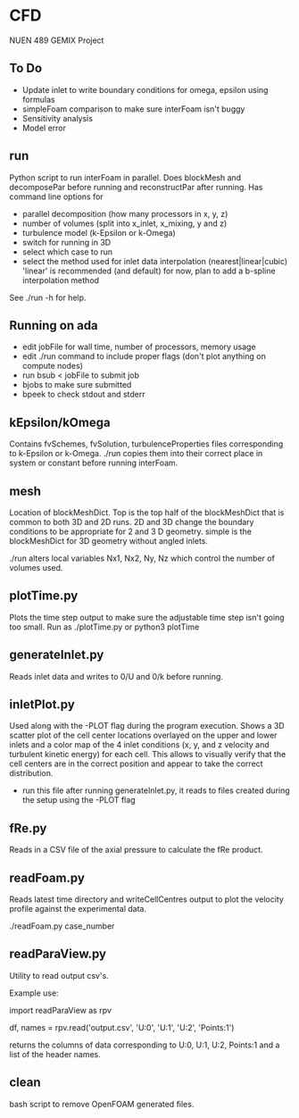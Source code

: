 # CFD
NUEN 489 GEMIX Project
## To Do 
* Update inlet to write boundary conditions for omega, epsilon using formulas 
* simpleFoam comparison to make sure interFoam isn't buggy 
* Sensitivity analysis
* Model error 

## run 
Python script to run interFoam in parallel. 
Does blockMesh and decomposePar before running and reconstructPar after running. 
Has command line options for 
* parallel decomposition (how many processors in x, y, z)
* number of volumes (split into x_inlet, x_mixing, y and z) 
* turbulence model (k-Epsilon or k-Omega) 
* switch for running in 3D 
* select which case to run 
* select the method used for inlet data interpolation (nearest|linear|cubic)
    'linear' is recommended (and default) for now, plan to add a b-spline interpolation method

See ./run -h for help. 

## Running on ada
* edit jobFile for wall time, number of processors, memory usage 
* edit ./run command to include proper flags (don't plot anything on compute nodes) 
* run bsub < jobFile to submit job 
* bjobs to make sure submitted 
* bpeek to check stdout and stderr 

## kEpsilon/kOmega
Contains fvSchemes, fvSolution, turbulenceProperties files corresponding to k-Epsilon or k-Omega. 
./run copies them into their correct place in system or constant before running interFoam. 

## mesh
Location of blockMeshDict. Top is the top half of the blockMeshDict that is common to both 3D and 2D runs. 2D and 3D change the boundary conditions to be appropriate for 2 and 3 D geometry. simple is the blockMeshDict for 3D geometry without angled inlets. 

./run alters local variables Nx1, Nx2, Ny, Nz which control the number of volumes used. 

## plotTime.py
Plots the time step output to make sure the adjustable time step isn't going too small. 
Run as ./plotTime.py or python3 plotTime

## generateInlet.py 
Reads inlet data and writes to 0/U and 0/k before running. 

## inletPlot.py
Used along with the -PLOT flag during the program execution. Shows a 3D scatter plot of the cell center locations overlayed on the upper and lower inlets and a color map of the 4 inlet conditions (x, y, and z velocity and turbulent kinetic energy) for each cell. This allows to visually verify that the cell centers are in the correct position and appear to take the correct distribution.
* run this file after running generateInlet.py, it reads to files created during the setup using the -PLOT flag

## fRe.py
Reads in a CSV file of the axial pressure to calculate the fRe product. 

## readFoam.py 
Reads latest time directory and writeCellCentres output to plot the velocity profile against the experimental data. 

./readFoam.py case_number 

## readParaView.py 
Utility to read output csv's. 

Example use:

import readParaView as rpv 

df, names = rpv.read('output.csv', 'U:0', 'U:1', 'U:2', 'Points:1')

returns the columns of data corresponding to U:0, U:1, U:2, Points:1 and a list of the header names. 

## clean 
bash script to remove OpenFOAM generated files.  
